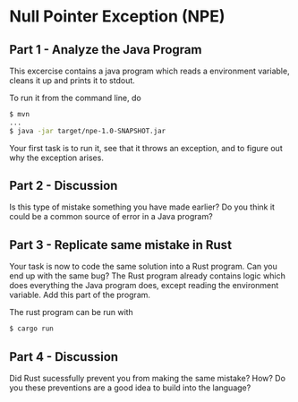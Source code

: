# Null Pointer Exception (NPE)

## Part 1 - Analyze the Java Program
This excercise contains a java program which reads a environment variable, cleans it up and prints it to stdout.

To run it from the command line, do
```bash
$ mvn
...
$ java -jar target/npe-1.0-SNAPSHOT.jar
```

Your first task is to run it, see that it throws an exception, and to figure out why the exception arises.

## Part 2 - Discussion
Is this type of mistake something you have made earlier? Do you think it could be a common source of error in
a Java program?

## Part 3 - Replicate same mistake in Rust

Your task is now to code the same solution into a Rust program. Can you end up with the same bug? The Rust program
already contains logic which does everything the Java program does, except reading the
environment variable. Add this part of the program.

The rust program can be run with
```bash
$ cargo run
```

## Part 4 - Discussion

Did Rust sucessfully prevent you from making the same mistake? How?
Do you these preventions are a good idea to build into the language?
